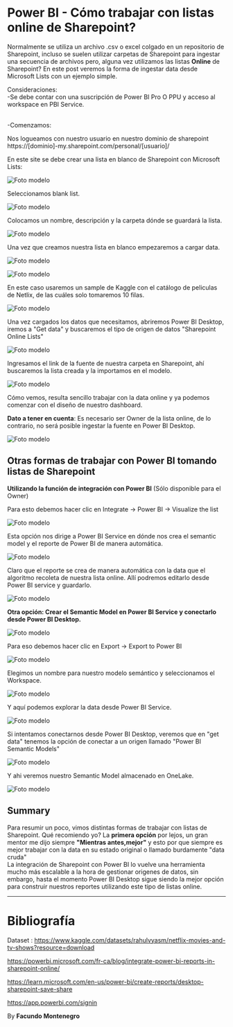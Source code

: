 # Power BI - Cómo trabajar con listas online de Sharepoint?

Normalmente se utiliza un archivo .csv o excel colgado en un repositorio de Sharepoint, incluso se suelen utilizar carpetas de Sharepoint para ingestar una secuencia de archivos pero, alguna vez utilizamos las listas **Online** de Sharepoint? En este post veremos la forma de ingestar data desde Microsoft Lists con un ejemplo simple.


Consideraciones:<br />
-Se debe contar con una suscripción de Power BI Pro O PPU y acceso al workspace en PBI Service.<br />

<br />
-Comenzamos: <br />

Nos logueamos con nuestro usuario en nuestro dominio de sharepoint https://[dominio]-my.sharepoint.com/personal/[usuario]/

En este site se debe crear una lista en blanco de Sharepoint con Microsoft Lists:

![Foto modelo](captura22.png)

Seleccionamos blank list.

![Foto modelo](captura3.png)

Colocamos un nombre, descripción y la carpeta dónde se guardará la lista.

![Foto modelo](captura4.png)

Una vez que creamos nuestra lista en blanco empezaremos a cargar data.

![Foto modelo](captura6.png)

![Foto modelo](captura5.png)

En este caso usaremos un sample de Kaggle con el catálogo de peliculas de Netlix, de las cuáles solo tomaremos 10 filas.


![Foto modelo](captura8.png)

Una vez cargados los datos que necesitamos, abriremos Power BI Desktop, iremos a "Get data" y buscaremos el tipo de origen de datos "Sharepoint Online Lists"

![Foto modelo](captura9.png)

Ingresamos el link de la fuente de nuestra carpeta en Sharepoint, ahí buscaremos la lista creada y la importamos en el modelo.

![Foto modelo](captura10.png)

Cómo vemos, resulta sencillo trabajar con la data online y ya podemos comenzar con el diseño de nuestro dashboard.


**Dato a tener en cuenta**: Es necesario ser Owner de la lista online, de lo contrario, no será posible ingestar la fuente en Power BI Desktop.

![Foto modelo](captura18.png)


<h2>Otras formas de trabajar con Power BI tomando listas de Sharepoint</h2>

**Utilizando la función de integración con Power BI** (Sólo  disponible para el Owner)

Para esto debemos hacer clic en Integrate -> Power BI -> Visualize the list

![Foto modelo](captura11.png)

Esta opción nos dirige a Power BI Service en dónde nos crea el semantic model y el reporte de Power BI de manera automática.

![Foto modelo](captura12.png)

Claro que el reporte se crea de manera automática con la data que el algoritmo recoleta de nuestra lista online. Allí podremos editarlo desde Power BI service y guardarlo.

![Foto modelo](captura14.png)


**Otra opción: Crear el Semantic Model en Power BI Service y conectarlo desde Power BI Desktop.**

![Foto modelo](captura19.png)

Para eso debemos hacer clic en Export -> Export to Power BI

![Foto modelo](captura15.png)

Elegimos un nombre para nuestro modelo semántico y seleccionamos el Workspace.

![Foto modelo](captura16.png)

Y aquí podemos explorar la data desde Power BI Service.

![Foto modelo](captura17.png)


Si intentamos conectarnos desde Power BI Desktop, veremos que en "get data" tenemos la opción de conectar a un origen llamado "Power BI Semantic Models"

![Foto modelo](captura20.png)

Y ahi veremos nuestro Semantic Model almacenado en OneLake.

![Foto modelo](captura21.png)


<h2>Summary</h2>

Para resumir un poco, vimos distintas formas de trabajar con listas de Sharepoint. Qué recomiendo yo? La **primera opción** por lejos, un gran mentor me dijo siempre **"Mientras antes,mejor"**  y esto por que siempre es mejor trabajar con la data en su estado original o llamado burdamente "data cruda"<br />
La integración de Sharepoint con Power BI lo vuelve una herramienta mucho más escalable a la hora de gestionar origenes de datos, sin embargo, hasta el momento Power BI Desktop sigue siendo la mejor opción para construir nuestros reportes utilizando este tipo de listas online.


----------------------------


# Bibliografía

Dataset : https://www.kaggle.com/datasets/rahulvyasm/netflix-movies-and-tv-shows?resource=download


https://powerbi.microsoft.com/fr-ca/blog/integrate-power-bi-reports-in-sharepoint-online/


https://learn.microsoft.com/en-us/power-bi/create-reports/desktop-sharepoint-save-share


https://app.powerbi.com/signin

By **Facundo Montenegro**
